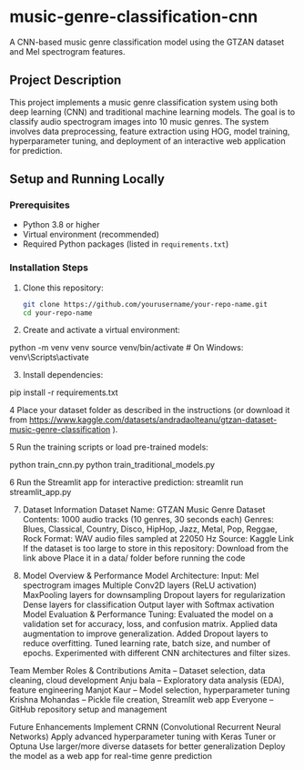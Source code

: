 # music-genre-classification-cnn
A CNN-based music genre classification model using the GTZAN dataset and Mel spectrogram features.
## Project Description

This project implements a music genre classification system using both deep learning (CNN) and traditional machine learning models. The goal is to classify audio spectrogram images into 10 music genres. The system involves data preprocessing, feature extraction using HOG, model training, hyperparameter tuning, and deployment of an interactive web application for prediction.
## Setup and Running Locally

### Prerequisites

- Python 3.8 or higher
- Virtual environment (recommended)
- Required Python packages (listed in `requirements.txt`)
### Installation Steps

1. Clone this repository:
   ```bash
   git clone https://github.com/yourusername/your-repo-name.git
   cd your-repo-name

2. Create and activate a virtual environment:

python -m venv venv
source venv/bin/activate   # On Windows: venv\Scripts\activate


3. Install dependencies:

pip install -r requirements.txt

4 Place your dataset folder as described in the instructions (or download it from https://www.kaggle.com/datasets/andradaolteanu/gtzan-dataset-music-genre-classification  ).

5 Run the training scripts or load pre-trained models:

python train_cnn.py
python train_traditional_models.py
 
6 Run the Streamlit app for interactive prediction:
streamlit run streamlit_app.py

7.  Dataset Information
Dataset Name: GTZAN Music Genre Dataset
Contents:
1000 audio tracks (10 genres, 30 seconds each)
Genres: Blues, Classical, Country, Disco, HipHop, Jazz, Metal, Pop, Reggae, Rock
Format: WAV audio files sampled at 22050 Hz
Source: Kaggle Link
If the dataset is too large to store in this repository:
Download from the link above
Place it in a data/ folder before running the code

8.  Model Overview & Performance
Model Architecture:
Input: Mel spectrogram images
Multiple Conv2D layers (ReLU activation)
MaxPooling layers for downsampling
Dropout layers for regularization
Dense layers for classification
Output layer with Softmax activation
Model Evaluation & Performance Tuning:
Evaluated the model on a validation set for accuracy, loss, and confusion matrix.
Applied data augmentation to improve generalization.
Added Dropout layers to reduce overfitting.
Tuned learning rate, batch size, and number of epochs.
Experimented with different CNN architectures and filter sizes.

Team Member Roles & Contributions
Amita – Dataset selection, data cleaning, cloud development
Anju bala – Exploratory data analysis (EDA), feature engineering
Manjot Kaur – Model selection, hyperparameter tuning
Krishna Mohandas – Pickle file creation, Streamlit web app
Everyone – GitHub repository setup and management

Future Enhancements
Implement CRNN (Convolutional Recurrent Neural Networks)
Apply advanced hyperparameter tuning with Keras Tuner or Optuna
Use larger/more diverse datasets for better generalization
Deploy the model as a web app for real-time genre prediction


